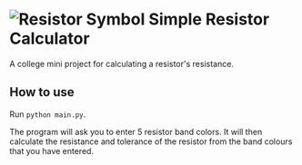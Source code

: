 # ![Resistor Symbol](https://upload.wikimedia.org/wikipedia/commons/c/c3/Resistor_symbol_IEC.svg) Simple Resistor Calculator
A college mini project for calculating a resistor's resistance.

## How to use
Run `python main.py`.

The program will ask you to enter 5 resistor band colors. It will then calculate the resistance and tolerance of the
resistor from the band colours that you have entered.